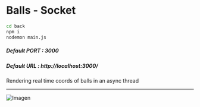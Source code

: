# Balls - Socket


```sh
cd back
npm i
nodemon main.js
```
##### Default PORT : 3000
##### Default URL  : http://localhost:3000/


Rendering real time coords of balls in an async thread

_____

![Imagen](https://i.ibb.co/ZmVF2ST/bolas1.png)



